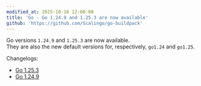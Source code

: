 ```yaml
---
modified_at: 2025-10-16 12:00:00
title: 'Go - Go 1.24.9 and 1.25.3 are now available'
github: 'https://github.com/Scalingo/go-buildpack'
---
```


Go versions `1.24.9` and `1.25.3` are now available.\
They are also the new default versions for, respectively, `go1.24` and
`go1.25`.

Changelogs:
- [Go 1.25.3](https://go.dev/doc/devel/release#go1.25.3)
- [Go 1.24.9](https://go.dev/doc/devel/release#go1.24.9)
